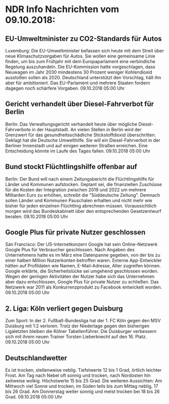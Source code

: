 # NDR Info Nachrichten vom 09.10.2018:


## EU-Umweltminister zu CO2-Standards für Autos
Luxemburg: Die EU-Umweltminister befassen sich heute mit dem Streit über neue Klimaschutzvorgaben für Autos. Sie wollen eine gemeinsame Linie finden, um bis zum Frühjahr mit dem Europaparlament eine verbindliche Regelung auszuhandeln. Die EU-Kommission hatte vorgeschlagen, dass Neuwagen im Jahr 2030 mindestens 30 Prozent weniger Kohlendioxid ausstoßen sollen als 2020. Deutschland unterstützt den Vorschlag, hält ihn aber für ambitioniert. Das EU-Parlament und mehrere Staaten fordern dagegen noch schärfere Vorgaben. 09.10.2018 05:00 Uhr 

## Gericht verhandelt über Diesel-Fahrverbot für Berlin
Berlin: Das Verwaltungsgericht verhandelt heute über mögliche Diesel-Fahrverbote in der Hauptstadt. An vielen Stellen in Berlin wird der Grenzwert für das gesundheitsschädliche Stickstoffdioxid überschritten. Geklagt hat die Deutsche Umwelthilfe. Sie will ein Diesel-Fahrverbot in der Berliner Innenstadt und auf einigen weiteren Straßen erreichen. Eine Entscheidung könnte im Laufe des Tages fallen. 09.10.2018 05:00 Uhr 

## Bund stockt Flüchtlingshilfe offenbar auf
Berlin: Der Bund will nach einem Zeitungsbericht die Flüchtlingshilfe für Länder und Kommunen aufstocken. Geplant sei, die finanziellen Zuschüsse für die Kosten der Integration zwischen 2019 und 2022 um mehrere Milliarden Euro zu erhöhen, schreibt die "Süddeutsche Zeitung". Demnach sollen Länder und Kommunen Pauschalen erhalten und nicht mehr wie bisher für jeden einzelnen Flüchtling abrechnen müssen. Voraussichtlich morgen wird das Bundeskabinett über den entsprechenden Gesetzentwurf beraten. 09.10.2018 05:00 Uhr 

## Google Plus für private Nutzer geschlossen
San Francisco: Der US-Internetkonzern Google hat sein Online-Netzwerk Google Plus für Verbraucher geschlossen. Nach Angaben des Unternehmens hatte es im März eine Datenpanne gegeben, von der bis zu einer halben Million Nutzerkonten betroffen waren. Externe App-Entwickler hätten auf Profildaten wie Namen, E-Mail-Adresse, Alter zugreifen können. Google erklärte, die Sicherheitslücke sei umgehend geschlossen worden. Wegen der geringen Aktivitäten der Nutzer habe sich das Unternehmen aber dazu entschlossen, Google Plus für private Nutzer zu schließen. Das Netzwerk war 2011 als Konkurrenzprodukt zu Facebook entwickelt worden. 09.10.2018 05:00 Uhr 

## 2. Liga: Köln verliert gegen Duisburg
Zum Sport: In der 2. Fußball-Bundesliga hat der 1. FC Köln gegen den MSV Duisburg mit 1:2 verloren. Trotz der Niederlage gegen den bisherigen Ligaletzten bleiben die Kölner Tabellenführer. Die Duisburger verbessern sich mit ihrem neuen Trainer Torsten Lieberknecht auf den 16. Platz. 09.10.2018 05:00 Uhr 

## Deutschlandwetter
Es ist trocken, stellenweise neblig. Tiefstwerte 12 bis 1 Grad, örtlich leichter Frost. Am Tag nach Nebel oft sonnig und trocken, nach Nordosten hin zeitweise wolkig. Höchstwerte 15 bis 25 Grad. Die weiteren Aussichten: Am Mittwoch viel Sonne und trocken, im Süden teils bis zum Mittag neblig, 17 bis 26 Grad. Am Donnerstag weiter sonnig und meist trocken bei 18 bis 26 Grad. 09.10.2018 05:00 Uhr 
